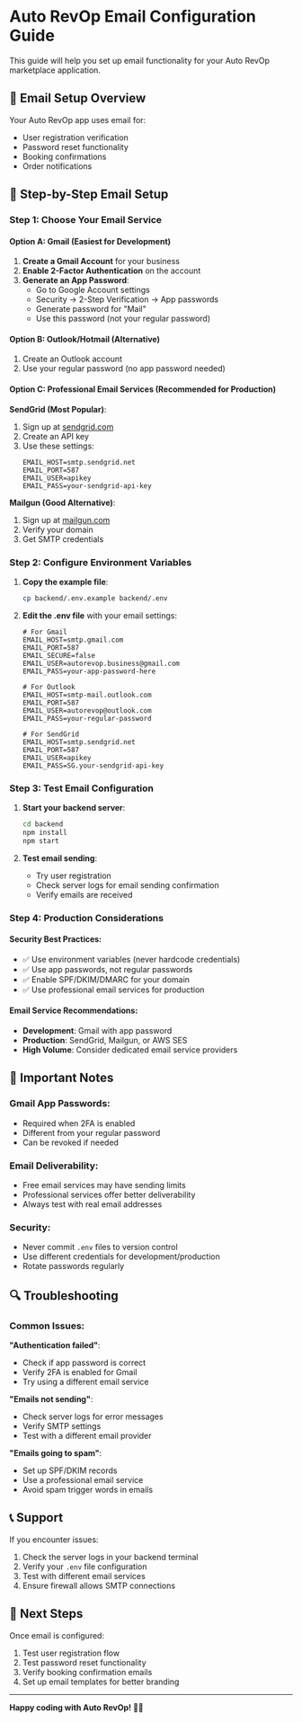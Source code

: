# Auto RevOp Email Configuration Guide

This guide will help you set up email functionality for your Auto RevOp marketplace application.

## 📧 Email Setup Overview

Your Auto RevOp app uses email for:
- User registration verification
- Password reset functionality
- Booking confirmations
- Order notifications

## 🔧 Step-by-Step Email Setup

### Step 1: Choose Your Email Service

#### Option A: Gmail (Easiest for Development)
1. **Create a Gmail Account** for your business
2. **Enable 2-Factor Authentication** on the account
3. **Generate an App Password**:
   - Go to Google Account settings
   - Security → 2-Step Verification → App passwords
   - Generate password for "Mail"
   - Use this password (not your regular password)

#### Option B: Outlook/Hotmail (Alternative)
1. Create an Outlook account
2. Use your regular password (no app password needed)

#### Option C: Professional Email Services (Recommended for Production)

**SendGrid (Most Popular)**:
1. Sign up at [sendgrid.com](https://sendgrid.com)
2. Create an API key
3. Use these settings:
   ```
   EMAIL_HOST=smtp.sendgrid.net
   EMAIL_PORT=587
   EMAIL_USER=apikey
   EMAIL_PASS=your-sendgrid-api-key
   ```

**Mailgun (Good Alternative)**:
1. Sign up at [mailgun.com](https://mailgun.com)
2. Verify your domain
3. Get SMTP credentials

### Step 2: Configure Environment Variables

1. **Copy the example file**:
   ```bash
   cp backend/.env.example backend/.env
   ```

2. **Edit the .env file** with your email settings:
   ```env
   # For Gmail
   EMAIL_HOST=smtp.gmail.com
   EMAIL_PORT=587
   EMAIL_SECURE=false
   EMAIL_USER=autorevop.business@gmail.com
   EMAIL_PASS=your-app-password-here

   # For Outlook
   EMAIL_HOST=smtp-mail.outlook.com
   EMAIL_PORT=587
   EMAIL_USER=autorevop@outlook.com
   EMAIL_PASS=your-regular-password

   # For SendGrid
   EMAIL_HOST=smtp.sendgrid.net
   EMAIL_PORT=587
   EMAIL_USER=apikey
   EMAIL_PASS=SG.your-sendgrid-api-key
   ```

### Step 3: Test Email Configuration

1. **Start your backend server**:
   ```bash
   cd backend
   npm install
   npm start
   ```

2. **Test email sending**:
   - Try user registration
   - Check server logs for email sending confirmation
   - Verify emails are received

### Step 4: Production Considerations

#### Security Best Practices:
- ✅ Use environment variables (never hardcode credentials)
- ✅ Use app passwords, not regular passwords
- ✅ Enable SPF/DKIM/DMARC for your domain
- ✅ Use professional email services for production

#### Email Service Recommendations:
- **Development**: Gmail with app password
- **Production**: SendGrid, Mailgun, or AWS SES
- **High Volume**: Consider dedicated email service providers

## 🚨 Important Notes

### Gmail App Passwords:
- Required when 2FA is enabled
- Different from your regular password
- Can be revoked if needed

### Email Deliverability:
- Free email services may have sending limits
- Professional services offer better deliverability
- Always test with real email addresses

### Security:
- Never commit `.env` files to version control
- Use different credentials for development/production
- Rotate passwords regularly

## 🔍 Troubleshooting

### Common Issues:

**"Authentication failed"**:
- Check if app password is correct
- Verify 2FA is enabled for Gmail
- Try using a different email service

**"Emails not sending"**:
- Check server logs for error messages
- Verify SMTP settings
- Test with a different email provider

**"Emails going to spam"**:
- Set up SPF/DKIM records
- Use a professional email service
- Avoid spam trigger words in emails

## 📞 Support

If you encounter issues:
1. Check the server logs in your backend terminal
2. Verify your `.env` file configuration
3. Test with different email services
4. Ensure firewall allows SMTP connections

## 🎯 Next Steps

Once email is configured:
1. Test user registration flow
2. Test password reset functionality
3. Verify booking confirmation emails
4. Set up email templates for better branding

---

**Happy coding with Auto RevOp! 🔧🚗**